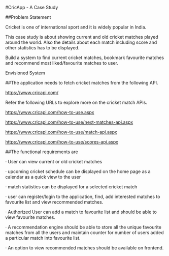 #CricApp - A Case Study

##Problem Statement

Cricket is one of international sport and it is widely popular in India.

This case study is about showing current and old cricket matches played around the world. Also the details about each match including score and other statistics has to be displayed.

Build a system to find current cricket matches, bookmark favourite matches and recommend most liked/favourite matches to user.

Envisioned System

##The application needs to fetch cricket matches from the following API.

https://www.cricapi.com/

Refer the following URLs to explore more on the cricket match APIs.

https://www.cricapi.com/how-to-use.aspx

https://www.cricapi.com/how-to-use/next-matches-api.aspx

https://www.cricapi.com/how-to-use/match-api.aspx

https://www.cricapi.com/how-to-use/scores-api.aspx

##The functional requirements are

· User can view current or old cricket matches

· upcoming cricket schedule can be displayed on the home page as a calendar as a quick view to the user

· match statistics can be displayed for a selected cricket match

· user can register/login to the application, find, add interested matches to favourite list and view recommended matches.

· Authorized User can add a match to favourite list and should be able to view favourite matches.

· A recommendation engine should be able to store all the unique favourite matches from all the users and maintain counter for number of users added a particular match into favourite list.

· An option to view recommended matches should be available on frontend.

